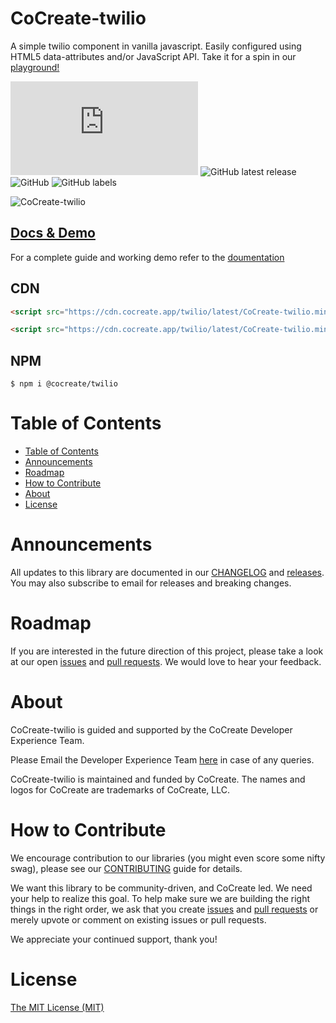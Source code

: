 # CoCreate-twilio

A simple twilio component in vanilla javascript. Easily configured using HTML5 data-attributes and/or JavaScript API. Take it for a spin in our [playground!](https://cocreate.app/docs/twilio)

![GitHub file size in bytes](https://img.shields.io/github/size/CoCreate-app/CoCreate-twilio/dist/CoCreate-twilio.min.js?label=minified%20size&style=for-the-badge)
![GitHub latest release](https://img.shields.io/github/v/release/CoCreate-app/CoCreate-twilio?style=for-the-badge)
![GitHub](https://img.shields.io/github/license/CoCreate-app/CoCreate-twilio?style=for-the-badge)
![GitHub labels](https://img.shields.io/github/labels/CoCreate-app/CoCreate-twilio/help%20wanted?style=for-the-badge)

![CoCreate-twilio](https://cdn.cocreate.app/docs/CoCreate-twilio.gif)

## [Docs & Demo](https://cocreate.app/docs/twilio)

For a complete guide and working demo refer to the [doumentation](https://cocreate.app/docs/twilio)

## CDN

```html
<script src="https://cdn.cocreate.app/twilio/latest/CoCreate-twilio.min.js"></script>
```

```html
<script src="https://cdn.cocreate.app/twilio/latest/CoCreate-twilio.min.css"></script>
```

## NPM

```shell
$ npm i @cocreate/twilio
```

# Table of Contents

- [Table of Contents](#table-of-contents)
- [Announcements](#announcements)
- [Roadmap](#roadmap)
- [How to Contribute](#how-to-contribute)
- [About](#about)
- [License](#license)

<a name="announcements"></a>

# Announcements

All updates to this library are documented in our [CHANGELOG](https://github.com/CoCreate-app/CoCreate-twilio/blob/master/CHANGELOG.md) and [releases](https://github.com/CoCreate-app/CoCreate-twilio/releases). You may also subscribe to email for releases and breaking changes.

<a name="roadmap"></a>

# Roadmap

If you are interested in the future direction of this project, please take a look at our open [issues](https://github.com/CoCreate-app/CoCreate-twilio/issues) and [pull requests](https://github.com/CoCreate-app/CoCreate-twilio/pulls). We would love to hear your feedback.

<a name="about"></a>

# About

CoCreate-twilio is guided and supported by the CoCreate Developer Experience Team.

Please Email the Developer Experience Team [here](mailto:develop@cocreate.app) in case of any queries.

CoCreate-twilio is maintained and funded by CoCreate. The names and logos for CoCreate are trademarks of CoCreate, LLC.

<a name="contribute"></a>

# How to Contribute

We encourage contribution to our libraries (you might even score some nifty swag), please see our [CONTRIBUTING](https://github.com/CoCreate-app/CoCreate-twilio/blob/master/CONTRIBUTING.md) guide for details.

We want this library to be community-driven, and CoCreate led. We need your help to realize this goal. To help make sure we are building the right things in the right order, we ask that you create [issues](https://github.com/CoCreate-app/CoCreate-twilio/issues) and [pull requests](https://github.com/CoCreate-app/CoCreate-twilio/pulls) or merely upvote or comment on existing issues or pull requests.

We appreciate your continued support, thank you!

# License

[The MIT License (MIT)](https://github.com/CoCreate-app/CoCreate-twilio/blob/master/LICENSE)
